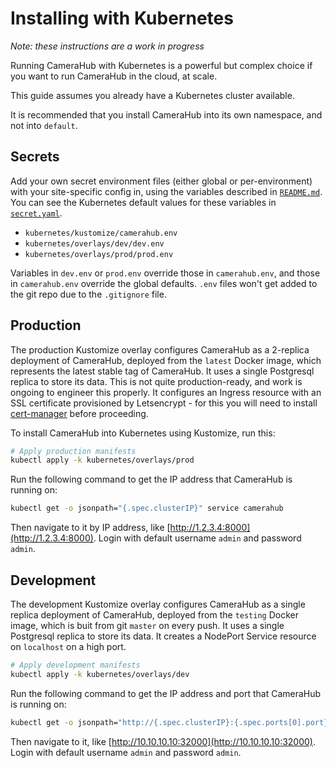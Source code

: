 # Installing with Kubernetes

_Note: these instructions are a work in progress_

Running CameraHub with Kubernetes is a powerful but complex choice if you want to run CameraHub in the cloud, at scale.

This guide assumes you already have a Kubernetes cluster available.

It is recommended that you install CameraHub into its own namespace, and not into `default`.

## Secrets

Add your own secret environment files (either global or per-environment) with your site-specific config in, using the variables described in
[`README.md`](README.md#configuring-camerahub). You can see the Kubernetes default values for these variables in
[`secret.yaml`](kubernetes/kustomize/camerahub/secret.yaml). 

* `kubernetes/kustomize/camerahub.env`
* `kubernetes/overlays/dev/dev.env`
* `kubernetes/overlays/prod/prod.env`

Variables in `dev.env` or `prod.env` override those in `camerahub.env`, and those in `camerahub.env` override the global defaults.
`.env` files won't get added to the git repo due to the `.gitignore` file.

## Production

The production Kustomize overlay configures CameraHub as a 2-replica deployment of CameraHub, deployed from the `latest` Docker image,
which represents the latest stable tag of CameraHub. It uses a single Postgresql replica to store its data. This is not quite
production-ready, and work is ongoing to engineer this properly. It configures an Ingress resource with an SSL certificate provisioned
by Letsencrypt - for this you will need to install [cert-manager](https://cert-manager.io/docs/installation/kubernetes/) before proceeding.

To install CameraHub into Kubernetes using Kustomize, run this:

```sh
# Apply production manifests
kubectl apply -k kubernetes/overlays/prod
```

Run the following command to get the IP address that CameraHub is running on:

```sh
kubectl get -o jsonpath="{.spec.clusterIP}" service camerahub
```

Then navigate to it by IP address, like [http://1.2.3.4:8000](http://1.2.3.4:8000). Login with default username `admin` and password `admin`.

## Development

The development Kustomize overlay configures CameraHub as a single replica deployment of CameraHub, deployed from the `testing` Docker image,
which is buit from git `master` on every push. It uses a single Postgresql replica to store its data. It creates a NodePort Service resource
on `localhost` on a high port.

```sh
# Apply development manifests
kubectl apply -k kubernetes/overlays/dev
```

Run the following command to get the IP address and port that CameraHub is running on:

```sh
kubectl get -o jsonpath="http://{.spec.clusterIP}:{.spec.ports[0].port}" service camerahub
```

Then navigate to it, like [http://10.10.10.10:32000](http://10.10.10.10:32000). Login with default username `admin` and password `admin`.
